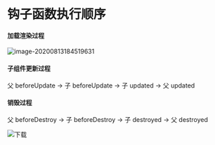 # 钩子函数执行顺序

#### 加载渲染过程

![image-20200813184519631](C:\Users\chenxy56\AppData\Roaming\Typora\typora-user-images\image-20200813184519631.png)

#### 子组件更新过程

父 beforeUpdate -> 子 beforeUpdate -> 子 updated -> 父 updated

#### 销毁过程

父 beforeDestroy -> 子 beforeDestroy -> 子 destroyed -> 父 destroyed

![下载](D:\Pictures\下载.png)